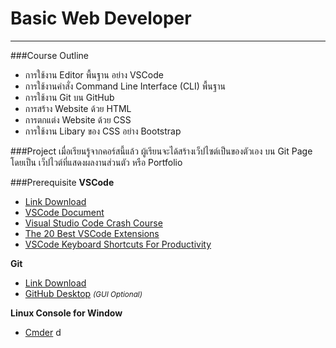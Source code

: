 # Basic Web Developer 
___

###Course Outline
- การใช้งาน Editor พื้นฐาน อย่าง VSCode
- การใช้งานคำสั่ง Command Line Interface (CLI) พื้นฐาน
- การใช้งาน Git บน GitHub
- การสร้าง Website ด้วย HTML
- การตกแต่ง Website ด้วย CSS
- การใช้งาน Libary ของ CSS อย่าง Bootstrap

###Project
เมื่อเรียนรู้จากคอร์สนี้แล้ว ผู้เรียนจะได้สร้างเว็ปไซต์เป็นของตัวเอง บน Git Page โดยเป็น เว็ปไวต์ที่แสดงผลงานส่วนตัว หรือ Portfolio

###Prerequisite
**VSCode**
- [Link Download](https://code.visualstudio.com/)
- [VSCode Document](https://code.visualstudio.com/docs/introvideos/basics)
- [Visual Studio Code Crash Course](https://www.youtube.com/watch?v=WPqXP_kLzpo)
- [The 20 Best VSCode  Extensions](https://x-team.com/blog/best-vscode-extensions/)
- [VSCode Keyboard Shortcuts For Productivity](https://www.youtube.com/watch?v=Xa5EU-qAv-I)

**Git**
- [Link Download](https://git-scm.com/downloads)
- [GitHub Desktop](https://desktop.github.com/) *<small>(GUI Optional)</small>*

**Linux Console for Window**
- [Cmder](https://cmder.net/) d